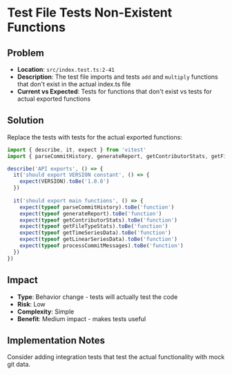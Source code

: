 # Test File Tests Non-Existent Functions

## Problem
- **Location**: `src/index.test.ts:2-41`
- **Description**: The test file imports and tests `add` and `multiply` functions that don't exist in the actual index.ts file
- **Current vs Expected**: Tests for functions that don't exist vs tests for actual exported functions

## Solution
Replace the tests with tests for the actual exported functions:

```typescript
import { describe, it, expect } from 'vitest'
import { parseCommitHistory, generateReport, getContributorStats, getFileTypeStats, getTimeSeriesData, getLinearSeriesData, processCommitMessages, VERSION } from './index.js'

describe('API exports', () => {
  it('should export VERSION constant', () => {
    expect(VERSION).toBe('1.0.0')
  })
  
  it('should export main functions', () => {
    expect(typeof parseCommitHistory).toBe('function')
    expect(typeof generateReport).toBe('function')
    expect(typeof getContributorStats).toBe('function')
    expect(typeof getFileTypeStats).toBe('function')
    expect(typeof getTimeSeriesData).toBe('function')
    expect(typeof getLinearSeriesData).toBe('function')
    expect(typeof processCommitMessages).toBe('function')
  })
})
```

## Impact
- **Type**: Behavior change - tests will actually test the code
- **Risk**: Low 
- **Complexity**: Simple
- **Benefit**: Medium impact - makes tests useful

## Implementation Notes
Consider adding integration tests that test the actual functionality with mock git data.